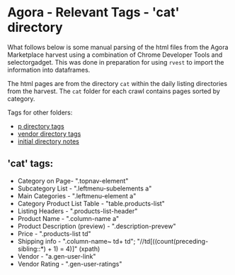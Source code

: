# Agora - Relevant Tags - 'cat' directory

What follows below is some manual parsing of the html files from the Agora Marketplace harvest using a combination of Chrome Developer Tools and selectorgadget. This was done in preparation for using `rvest` to import the information into dataframes. 

The html pages are from the directory `cat` within the daily listing directories from the harvest. The `cat` folder for each crawl contains pages sorted by category.

Tags for other folders:
- [p directory tags](ag-RelevantTags-p.md)
- [vendor directory tags](g-RelevantTags-vendor.md)
- [initial directory notes](agDirectoryNotes.md)


## 'cat' tags:

- Category on Page- ".topnav-element"
- Subcategory List - ".leftmenu-subelements a"
- Main Categories - ".leftmenu-element a"
- Category Product List Table - "table.products-list"
- Listing Headers - ".products-list-header"
- Product Name - ".column-name a"
- Product Description (preview) - ".description-prevew"
- Price - ".products-list td"
- Shipping info - ".column-name~ td+ td"; "//td[((count(preceding-sibling::*) + 1) = 4)]" (xpath)
- Vendor - "a.gen-user-link"
- Vendor Rating - ".gen-user-ratings"
